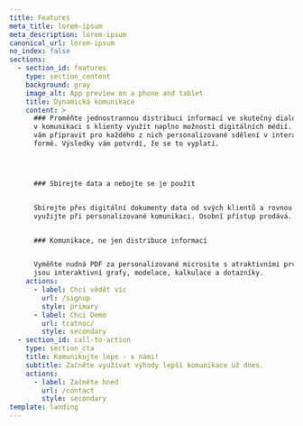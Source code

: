 ```yaml
---
title: Features
meta_title: lorem-ipsum
meta_description: lorem-ipsum
canonical_url: lorem-ipsum
no_index: false
sections:
  - section_id: features
    type: section_content
    background: gray
    image_alt: App preview on a phone and tablet
    title: Dynamická komunikace
    content: >
      ### Proměňte jednostrannou distribuci informací ve skutečný dialog. Stačí
      v komunikaci s klienty využít naplno možností digitálních médií. Pomůžeme
      vám připravit pro každého z nich personalizované sdělení v interaktivní
      formě. Výsledky vám potvrdí, že se to vyplatí.




      ### Sbírejte data a nebojte se je použít


      Sbírejte přes digitální dokumenty data od svých klientů a rovnou je
      využijte při personalizované komunikaci. Osobní přístup prodává.


      ### Komunikace, ne jen distribuce informací


      Vyměňte nudná PDF za personalizované microsite s atraktivními prvky, jako
      jsou interaktivní grafy, modelace, kalkulace a dotazníky.
    actions:
      - label: Chci vědět víc
        url: /signup
        style: primary
      - label: Chci Demo
        url: tcatnoc/
        style: secondary
  - section_id: call-to-action
    type: section_cta
    title: Komunikujte lépe - s námi!
    subtitle: Začněte využívat výhody lepší komunikace už dnes.
    actions:
      - label: Začněte hned
        url: /contact
        style: secondary
template: landing
---
```

